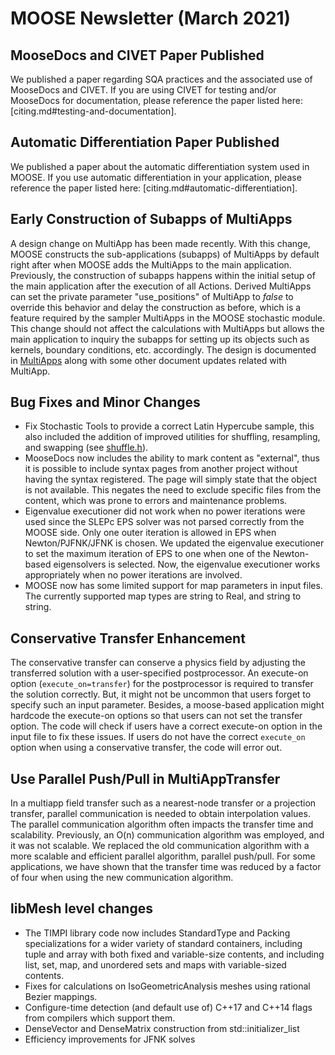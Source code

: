 # MOOSE Newsletter (March 2021)


## MooseDocs and CIVET Paper Published

We published a paper regarding SQA practices and the associated use of MooseDocs and CIVET.
If you are using CIVET for testing and/or MooseDocs for documentation, please reference the
paper listed here: [citing.md#testing-and-documentation].

## Automatic Differentiation Paper Published

We published a paper about the automatic differentiation system used in
MOOSE. If you use automatic differentiation in your application, please
reference the paper listed here: [citing.md#automatic-differentiation].

## Early Construction of Subapps of MultiApps

A design change on MultiApp has been made recently. With this change, MOOSE constructs
the sub-applications (subapps) of MultiApps by default right after when MOOSE adds the
MultiApps to the main application. Previously, the construction of subapps happens
within the initial setup of the main application after the execution of all Actions.
Derived MultiApps can set the private parameter "use_positions" of MultiApp to *false*
to override this behavior and delay the construction as before, which is a feature
required by the sampler MultiApps in the MOOSE stochastic module. This change should
not affect the calculations with MultiApps but allows the main application to inquiry
the subapps for setting up its objects such as kernels, boundary conditions, etc.
accordingly. The design is documented in [MultiApps](syntax/MultiApps/index.md) along
with some other document updates related with MultiApp.

## Bug Fixes and Minor Changes

- Fix Stochastic Tools to provide a correct Latin Hypercube sample, this also included the addition
  of improved utilities for shuffling, resampling, and swapping (see [shuffle.h](https://github.com/idaholab/moose/blob/next/framework/include/utils/Shuffle.h)).
- MooseDocs now includes the ability to mark content as "external", thus it is possible to include
  syntax pages from another project without having the syntax registered. The page will simply state
  that the object is not available. This negates the need to exclude specific files from the content,
  which was prone to errors and maintenance problems.
- Eigenvalue executioner did not work when no power iterations were used since the SLEPc EPS solver
  was not parsed correctly from the MOOSE side.  Only one outer iteration is allowed in EPS when
  Newton/PJFNK/JFNK is chosen.  We updated the eigenvalue executioner to set the maximum iteration
  of EPS to one when one of the Newton-based eigensolvers is selected. Now, the eigenvalue
  executioner works appropriately when no power iterations are involved.
- MOOSE now has some limited support for map parameters in input files. The
  currently supported map types are string to Real, and string to string.

## Conservative Transfer Enhancement

The conservative transfer can conserve a physics field by adjusting the transferred solution
with a user-specified postprocessor.  An execute-on option (`execute_on=transfer`) for the
postprocessor is required to transfer the solution correctly. But, it might not be uncommon
that users forget to specify such an input parameter.  Besides, a moose-based application might
hardcode the execute-on options so that users can not set the transfer option. The code will check if
users have a correct execute-on option in the input file to fix these issues.
If users do not have the correct `execute_on` option when using a conservative transfer, the code will error out.

## Use Parallel Push/Pull in MultiAppTransfer

In a multiapp field transfer such as a nearest-node transfer or a projection transfer,
parallel communication is needed to obtain interpolation values.  The parallel
communication algorithm often impacts the transfer time and scalability. Previously,
an O(n) communication algorithm was employed, and it was not scalable.  We replaced the
old communication algorithm with a more scalable and efficient parallel algorithm, parallel
push/pull.  For some applications, we have shown that the transfer time was reduced by a
factor of four when using the new communication algorithm.

## libMesh level changes

- The TIMPI library code now includes StandardType and Packing
  specializations for a wider variety of standard containers,
  including tuple and array with both fixed and variable-size
  contents, and including list, set, map, and unordered sets and maps
  with variable-sized contents.
- Fixes for calculations on IsoGeometricAnalysis meshes using rational
  Bezier mappings.
- Configure-time detection (and default use of) C++17 and C++14
  flags from compilers which support them.
- DenseVector and DenseMatrix construction from std::initializer\_list
- Efficiency improvements for JFNK solves
